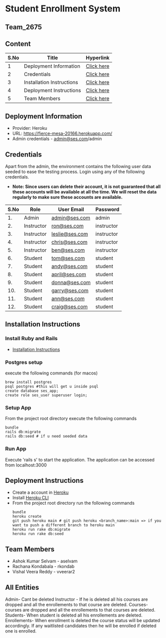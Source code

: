 # Student Enrollment System
## Team_2675

## Content

| S.No | Title | Hyperlink |
| - | - | - |
| 1 | Deployment Information | [Click here](#deployment-information) |
| 2 | Credentials | [Click here](#credentials) |
| 3 | Installation Instructions | [Click here](#installation-instructions) |
| 4 | Deployment Instructions | [Click here](#deployment-instructions) |
| 5 | Team Members | [Click here](#team-members) |


## Deployment Information
- Provider: Heroku
- URL: https://fierce-mesa-20166.herokuapp.com/
- Admin credentials - admin@ses.com/admin

## Credentials

Apart from the admin, the environment contains the following user data seeded to ease the testing process.
Login using any of the following credentials.
- **Note: Since users can delete their account, it is not guaranteed that all these accounts will be available at all the time. We will reset the data regularly to make sure these accounts are available.**

| S.No | Role | User Email | Password | 
|-|-|-|-|
| 1. | Admin | admin@ses.com | admin |
| 2. | Instructor | ron@ses.com | instructor |
| 3. | Instructor | leslie@ses.com | instructor |
| 4. | Instructor | chris@ses.com | instructor |
| 5. | Instructor | ben@ses.com | instructor |
| 6. | Student | tom@ses.com | student |
| 7. | Student | andy@ses.com | student |
| 8. | Student | april@ses.com | student |
| 9. | Student | donna@ses.com | student |
| 10. | Student | garry@ses.com | student |
| 11. | Student | ann@ses.com | student |
| 12. | Student | craig@ses.com | student |

## Installation Instructions

### Install Ruby and Rails
  - [Installation Instructions](https://guides.rubyonrails.org/v5.1/getting_started.html)

### Postgres setup

execute the following commands (for macos)
```
brew install postgres
psql postgres #this will get u inside psql
create database ses_app;
create role ses_user superuser login;
```

### Setup App

From the project root directory execute the following commands

```
bundle
rails db:migrate
rails db:seed # if u need seeded data
```

### Run App

Execute 'rails s' to start the application.
The application can be accessed from localhost:3000

## Deployment Instructions

  - Create a account in [Heroku](https://signup.heroku.com/login)
  - Install [Heroku CLI](https://devcenter.heroku.com/articles/heroku-cli)
  - From the project root directory run the following commands
    ```
    bundle
    heroku create
    git push heroku main # git push heroku <branch_name>:main => if you want to push a different branch to heroku main
    heroku run rake db:migrate
    heroku run rake db:seed
    ```

## Team Members

  - Ashok Kumar Selvam - aselvam
  - Rachana Kondabala - rkondab
  - Vishal Veera Reddy - vveerar2

## All Entities
Admin- Cant be deleted
Instructor - If he is deleted all his courses are dropped and all the enrollements to that course are deleted.
Courses- courses are dropped and all the enrollements to that courses are deleted.
Students- When student is deleted all his enrollements are deleted.
Enrollements- When enrollment is deleted the course status will be updated accordingly. If any waitlisted candidates then he will be enrolled if deleted one is   enrolled.

